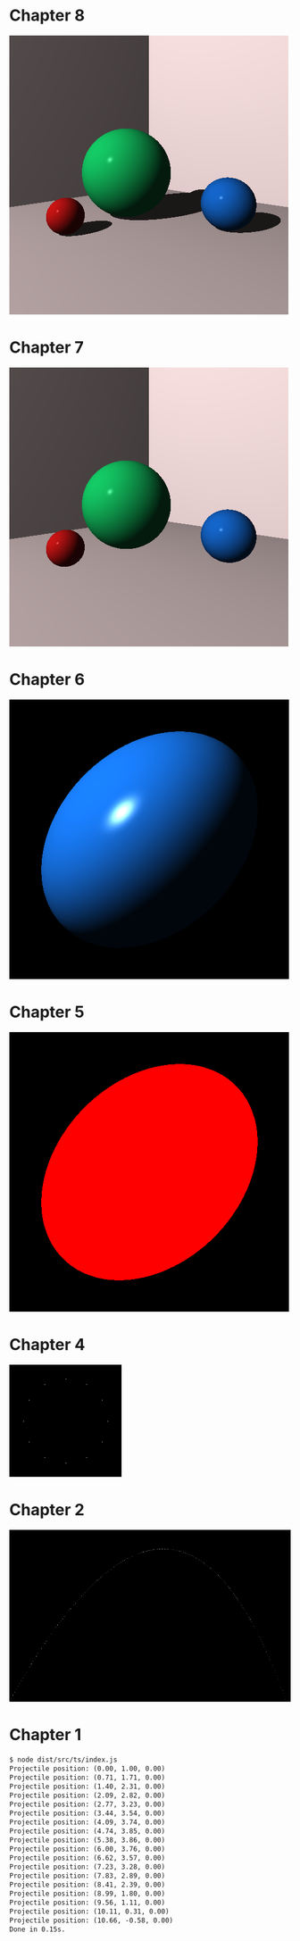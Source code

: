 # Chapter 8

![Chapter 8](images/chpt08.png)

# Chapter 7

![Chapter 7](images/chpt07.png)

# Chapter 6

![Chapter 6](images/chpt06.png)

# Chapter 5

![Chapter 5](images/chpt05.png)

# Chapter 4

![Chapter 4](images/chpt04.png)

# Chapter 2

![Chapter 2](images/chpt02.png)

# Chapter 1

```
$ node dist/src/ts/index.js
Projectile position: (0.00, 1.00, 0.00)
Projectile position: (0.71, 1.71, 0.00)
Projectile position: (1.40, 2.31, 0.00)
Projectile position: (2.09, 2.82, 0.00)
Projectile position: (2.77, 3.23, 0.00)
Projectile position: (3.44, 3.54, 0.00)
Projectile position: (4.09, 3.74, 0.00)
Projectile position: (4.74, 3.85, 0.00)
Projectile position: (5.38, 3.86, 0.00)
Projectile position: (6.00, 3.76, 0.00)
Projectile position: (6.62, 3.57, 0.00)
Projectile position: (7.23, 3.28, 0.00)
Projectile position: (7.83, 2.89, 0.00)
Projectile position: (8.41, 2.39, 0.00)
Projectile position: (8.99, 1.80, 0.00)
Projectile position: (9.56, 1.11, 0.00)
Projectile position: (10.11, 0.31, 0.00)
Projectile position: (10.66, -0.58, 0.00)
Done in 0.15s.
```
